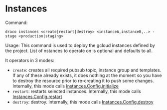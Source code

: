 # Instances

Command:

```
draco instances <create|restart|destroy> <instanceA,instanceB,..> -stage <production|staging>
```

Usage: This command is used to deploy the gcloud instances defined by the project. List
of nstances to operate on is optional and defaults to all.

It operators in 3 modes:
* `create`: creates all required pubsub topic, instance group and templates. If any of these already exists,
   it does nothing at the moment so you have to destroy the resource prior to re-creating it to push some changes.
   Internally, this mode calls [Instances.Config.initialize](https://develop.lidcore.com/draco/api/Instances.Config.html)
* `restart`: restarts selected instances.
   Internally, this mode calls [Instances.Config.restart](https://develop.lidcore.com/draco/api/Instances.Config.html)
* `destroy`: destroy.
   Internally, this mode calls [Instances.Config.destroy](https://develop.lidcore.com/draco/api/Instances.Config.html)
